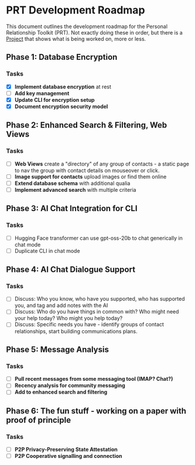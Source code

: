 # PRT Development Roadmap

This document outlines the development roadmap for the Personal Relationship Toolkit (PRT).  Not exactly doing these in order, but there is a [Project](https://github.com/users/richbodo/projects/2) that shows what is being worked on, more or less. 

## Phase 1: Database Encryption 
### Tasks
- [x] **Implement database encryption** at rest
- [ ] **Add key management**
- [x] **Update CLI for encryption setup**
- [x] **Document encryption security model**

## Phase 2: Enhanced Search & Filtering, Web Views
### Tasks
- [ ] **Web Views** create a "directory" of any group of contacts - a static page to nav the group with contact details on mouseover or click.
- [ ] **Image support for contacts** upload images or find them online
- [ ] **Extend database schema** with additional qualia
- [ ] **Implement advanced search** with multiple criteria

## Phase 3: AI Chat Integration for CLI
### Tasks
- [ ] Hugging Face transformer can use gpt-oss-20b to chat generically in chat mode
- [ ] Duplicate CLI in chat mode

## Phase 4: AI Chat Dialogue Support
### Tasks
- [ ] Discuss: Who you know, who have you supported, who has supported you, and tag and add notes with the AI
- [ ] Discuss: Who do you have things in common with?  Who might need your help today?  Who might you help today?
- [ ] Discuss: Specific needs you have - identify groups of contact relationships, start building communications plans.

## Phase 5: Message Analysis 
### Tasks
- [ ] **Pull recent messages from some messaging tool (IMAP?  Chat?)**
- [ ] **Recency analysis for community messaging**
- [ ] **Add to enhanced search and filtering**

## Phase 6: The fun stuff - working on a paper with proof of principle
### Tasks
- [ ] **P2P Privacy-Preserving State Attestation**
- [ ] **P2P Cooperative signalling and connection**
